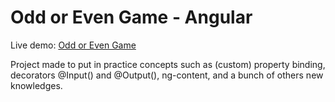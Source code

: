 # Odd or Even Game - Angular

Live demo: [Odd or Even Game](https://joaokbmartins.github.io/angular-odd-even-game/)

Project made to put in practice concepts such as (custom) property binding, decorators @Input() and @Output(), ng-content, and a bunch of others new knowledges.
